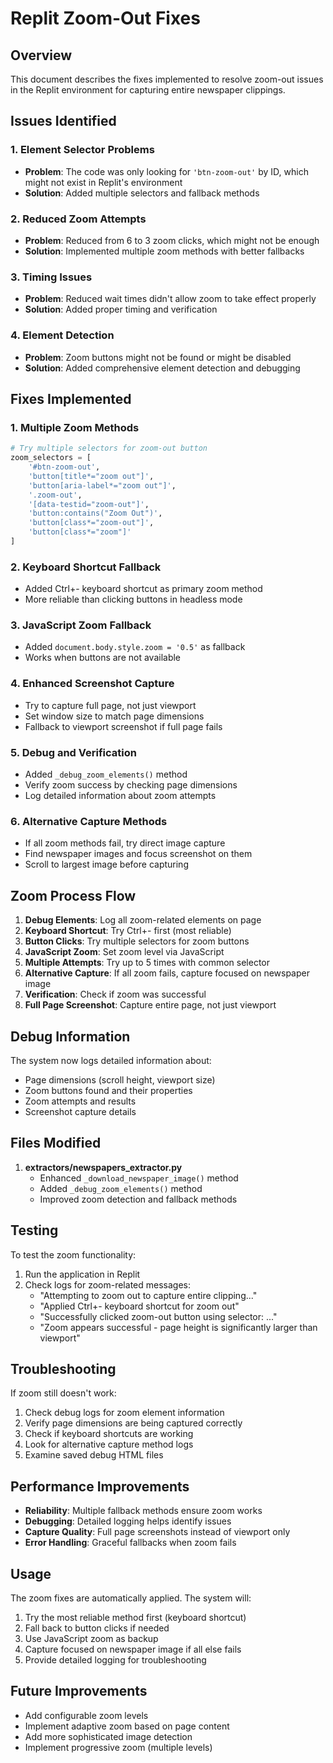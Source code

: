 # Replit Zoom-Out Fixes

## Overview
This document describes the fixes implemented to resolve zoom-out issues in the Replit environment for capturing entire newspaper clippings.

## Issues Identified

### 1. Element Selector Problems
- **Problem**: The code was only looking for `'btn-zoom-out'` by ID, which might not exist in Replit's environment
- **Solution**: Added multiple selectors and fallback methods

### 2. Reduced Zoom Attempts
- **Problem**: Reduced from 6 to 3 zoom clicks, which might not be enough
- **Solution**: Implemented multiple zoom methods with better fallbacks

### 3. Timing Issues
- **Problem**: Reduced wait times didn't allow zoom to take effect properly
- **Solution**: Added proper timing and verification

### 4. Element Detection
- **Problem**: Zoom buttons might not be found or might be disabled
- **Solution**: Added comprehensive element detection and debugging

## Fixes Implemented

### 1. Multiple Zoom Methods
```python
# Try multiple selectors for zoom-out button
zoom_selectors = [
    '#btn-zoom-out',
    'button[title*="zoom out"]',
    'button[aria-label*="zoom out"]',
    '.zoom-out',
    '[data-testid="zoom-out"]',
    'button:contains("Zoom Out")',
    'button[class*="zoom-out"]',
    'button[class*="zoom"]'
]
```

### 2. Keyboard Shortcut Fallback
- Added Ctrl+- keyboard shortcut as primary zoom method
- More reliable than clicking buttons in headless mode

### 3. JavaScript Zoom Fallback
- Added `document.body.style.zoom = '0.5'` as fallback
- Works when buttons are not available

### 4. Enhanced Screenshot Capture
- Try to capture full page, not just viewport
- Set window size to match page dimensions
- Fallback to viewport screenshot if full page fails

### 5. Debug and Verification
- Added `_debug_zoom_elements()` method
- Verify zoom success by checking page dimensions
- Log detailed information about zoom attempts

### 6. Alternative Capture Methods
- If all zoom methods fail, try direct image capture
- Find newspaper images and focus screenshot on them
- Scroll to largest image before capturing

## Zoom Process Flow

1. **Debug Elements**: Log all zoom-related elements on page
2. **Keyboard Shortcut**: Try Ctrl+- first (most reliable)
3. **Button Clicks**: Try multiple selectors for zoom buttons
4. **JavaScript Zoom**: Set zoom level via JavaScript
5. **Multiple Attempts**: Try up to 5 times with common selector
6. **Alternative Capture**: If all zoom fails, capture focused on newspaper image
7. **Verification**: Check if zoom was successful
8. **Full Page Screenshot**: Capture entire page, not just viewport

## Debug Information

The system now logs detailed information about:
- Page dimensions (scroll height, viewport size)
- Zoom buttons found and their properties
- Zoom attempts and results
- Screenshot capture details

## Files Modified

1. **extractors/newspapers_extractor.py**
   - Enhanced `_download_newspaper_image()` method
   - Added `_debug_zoom_elements()` method
   - Improved zoom detection and fallback methods

## Testing

To test the zoom functionality:

1. Run the application in Replit
2. Check logs for zoom-related messages:
   - "Attempting to zoom out to capture entire clipping..."
   - "Applied Ctrl+- keyboard shortcut for zoom out"
   - "Successfully clicked zoom-out button using selector: ..."
   - "Zoom appears successful - page height is significantly larger than viewport"

## Troubleshooting

If zoom still doesn't work:

1. Check debug logs for zoom element information
2. Verify page dimensions are being captured correctly
3. Check if keyboard shortcuts are working
4. Look for alternative capture method logs
5. Examine saved debug HTML files

## Performance Improvements

- **Reliability**: Multiple fallback methods ensure zoom works
- **Debugging**: Detailed logging helps identify issues
- **Capture Quality**: Full page screenshots instead of viewport only
- **Error Handling**: Graceful fallbacks when zoom fails

## Usage

The zoom fixes are automatically applied. The system will:
1. Try the most reliable method first (keyboard shortcut)
2. Fall back to button clicks if needed
3. Use JavaScript zoom as backup
4. Capture focused on newspaper image if all else fails
5. Provide detailed logging for troubleshooting

## Future Improvements

- Add configurable zoom levels
- Implement adaptive zoom based on page content
- Add more sophisticated image detection
- Implement progressive zoom (multiple levels) 